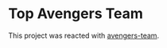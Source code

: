 # Top Avengers Team

This project was reacted with [avengers-team](https://dashing-starlight-2b7e11.netlify.app/).



